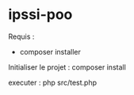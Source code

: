 # ipssi-poo

Requis : 
- composer installer

Initialiser le projet : 
  composer install 
  
executer : 
  php src/test.php
